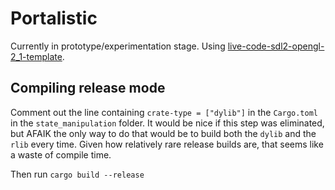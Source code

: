 # Portalistic

Currently in prototype/experimentation stage. Using [live-code-sdl2-opengl-2_1-template](https://github.com/Ryan1729/live-code-sdl2-opengl-2_1-template).

## Compiling release mode

Comment out the line containing `crate-type = ["dylib"]` in the `Cargo.toml` in the `state_manipulation` folder. It would be nice if this step was eliminated, but AFAIK the only way to do that would be to build both the `dylib` and the `rlib` every time. Given how relatively rare release builds are, that seems like a waste of compile time.

Then run `cargo build --release`
